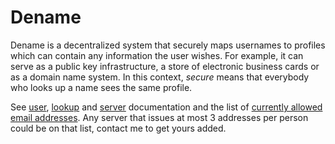 # Dename

Dename is a decentralized system that securely maps usernames to profiles which
can contain any information the user wishes. For example, it can serve as a
public key infrastructure, a store of electronic business cards or as a domain
name system.  In this context, *secure* means that everybody who looks up a name
sees the same profile.

See [user](https://github.com/andres-erbsen/dename/blob/master/doc/dnmgr.txt), [lookup](https://github.com/andres-erbsen/dename/blob/master/doc/dnmlookup.txt) and [server](https://github.com/andres-erbsen/dename/blob/master/doc/server-operators-guide.txt) documentation and the list of [currently allowed email addresses](https://github.com/andres-erbsen/dename/blob/master/tokenserver/tokenserver.go#L110). Any server that issues at most 3
addresses per person could be on that list, contact me to get yours added.
